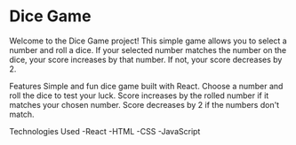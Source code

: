 # Dice Game

Welcome to the Dice Game project! This simple game allows you to select a number and roll a dice. If your selected number matches the number on the dice, your score increases by that number. If not, your score decreases by 2.

Features
 Simple and fun dice game built with React.
 Choose a number and roll the dice to test your luck.
 Score increases by the rolled number if it matches your chosen number.
 Score decreases by 2 if the numbers don't match.

 Technologies Used
 -React
 -HTML
 -CSS
 -JavaScript


